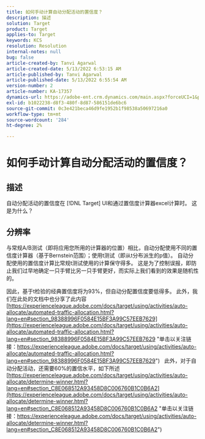 ```yaml
---
title: 如何手动计算自动分配活动的置信度？
description: 描述
solution: Target
product: Target
applies-to: Target
keywords: KCS
resolution: Resolution
internal-notes: null
bug: false
article-created-by: Tanvi Agarwal
article-created-date: 5/13/2022 6:53:15 AM
article-published-by: Tanvi Agarwal
article-published-date: 5/13/2022 6:55:54 AM
version-number: 2
article-number: KA-17357
dynamics-url: https://adobe-ent.crm.dynamics.com/main.aspx?forceUCI=1&pagetype=entityrecord&etn=knowledgearticle&id=9b1eb859-89d2-ec11-a7b5-00224809c27a
exl-id: b1022238-d8f3-480f-8d87-586151de6bc6
source-git-commit: 0c3e421beca46d9fe1952b1f98538a50697216a0
workflow-type: tm+mt
source-wordcount: '284'
ht-degree: 2%

---
```


# 如何手动计算自动分配活动的置信度？

## 描述


自动分配活动的置信度在 [!DNL Target] UI和通过置信度计算器excel计算时。 这是为什么？


## 分辨率


与常规A/B测试（即将应用您所用的计算器的位置）相比，自动分配使用不同的置信度计算器（基于Bernstein范围）；使用t测试（即从t分布派生的p值）。
自动分配使用的置信度计算比常规t测试使用的计算保守得多。 这是为了控制误报，即防止我们过早地确定一只手臂比另一只手臂更好，而实际上我们看到的效果是随机性的。

因此，基于t检验的经典置信度将为93%，但自动分配置信度要低得多。 此外，我们在此处的文档中也分享了此内容  [https://experienceleague.adobe.com/docs/target/using/activities/auto-allocate/automated-traffic-allocation.html?lang=en#section_98388996F0584E15BF3A99C57EEB7629](https://experienceleague.adobe.com/docs/target/using/activities/auto-allocate/automated-traffic-allocation.html?lang=en#section_98388996F0584E15BF3A99C57EEB7629 "单击以关注链接：https://experienceleague.adobe.com/docs/target/using/activities/auto-allocate/automated-traffic-allocation.html?lang=en#section_98388996F0584E15BF3A99C57EEB7629")
 
此外，对于自动分配活动，还需要60%的置信水平，如下所述  [https://experienceleague.adobe.com/docs/target/using/activities/auto-allocate/determine-winner.html?lang=en#section_C8E068512A93458D8C006760B1C0B6A2](https://experienceleague.adobe.com/docs/target/using/activities/auto-allocate/determine-winner.html?lang=en#section_C8E068512A93458D8C006760B1C0B6A2 "单击以关注链接：https://experienceleague.adobe.com/docs/target/using/activities/auto-allocate/determine-winner.html?lang=en#section_C8E068512A93458D8C006760B1C0B6A2")
<br><br><br><br><br>
